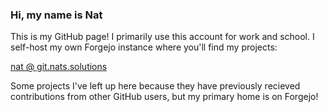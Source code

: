 ### Hi, my name is Nat

This is my GitHub page! I primarily use this account for work and school. I self-host my own Forgejo instance where you'll find my projects:

[nat @ git.nats.solutions](https://git.nats.solutions/nat)

Some projects I've left up here because they have previously recieved contributions from other GitHub users, but my primary home is on Forgejo!

<!--
**natjms/natjms** is a ✨ _special_ ✨ repository because its `README.md` (this file) appears on your GitHub profile.

Here are some ideas to get you started:

- 🔭 I’m currently working on ...
- 🌱 I’m currently learning ...
- 👯 I’m looking to collaborate on ...
- 🤔 I’m looking for help with ...
- 💬 Ask me about ...
- 📫 How to reach me: ...
- 😄 Pronouns: ...
- ⚡ Fun fact: ...
-->
